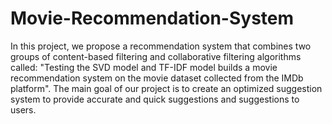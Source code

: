 # Movie-Recommendation-System
In this project, we propose a recommendation system that combines two groups of content-based filtering and collaborative filtering algorithms called: "Testing the SVD model and TF-IDF model builds a movie recommendation system on the movie dataset collected from the IMDb platform". The main goal of our project is to create an optimized suggestion system to provide accurate and quick suggestions and suggestions to users.
